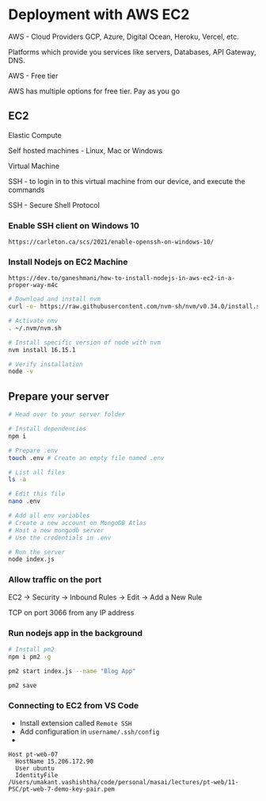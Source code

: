 
# Deployment with AWS EC2

AWS - Cloud Providers
GCP, Azure, Digital Ocean, Heroku, Vercel, etc.

Platforms which provide you services like servers, Databases, API Gateway, DNS.

AWS - Free tier

AWS has multiple options for free tier.
Pay as you go

## EC2

Elastic Compute

Self hosted machines - Linux, Mac or Windows  


Virtual Machine  

SSH - to login in to this virtual machine from our device, and execute the commands  

SSH - Secure Shell Protocol

### Enable SSH client on Windows 10

`https://carleton.ca/scs/2021/enable-openssh-on-windows-10/`

### Install Nodejs on EC2 Machine

`https://dev.to/ganeshmani/how-to-install-nodejs-in-aws-ec2-in-a-proper-way-m4c`

```sh
# Download and install nvm
curl -o- https://raw.githubusercontent.com/nvm-sh/nvm/v0.34.0/install.sh | bash 

# Activate nmv
. ~/.nvm/nvm.sh 

# Install specific version of node with nvm
nvm install 16.15.1 

# Verify installation
node -v
```

## Prepare your server

```sh
# Head over to your server folder

# Install dependencies
npm i

# Prepare .env
touch .env # Create an empty file named .env

# List all files
ls -a

# Edit this file
nano .env

# Add all env variables
# Create a new account on MongoDB Atlas
# Host a new mongodb server
# Use the credentials in .env

# Run the server
node index.js
```

### Allow traffic on the port

EC2 -> Security -> Inbound Rules -> Edit -> Add a New Rule  

TCP on port 3066 from any IP address  

### Run nodejs app in the background

```sh
# Install pm2 
npm i pm2 -g

pm2 start index.js --name "Blog App"

pm2 save
```


### Connecting to EC2 from VS Code

* Install extension called `Remote SSH`
* Add configuration in `username/.ssh/config`
* 
```
Host pt-web-07
  HostName 15.206.172.90
  User ubuntu
  IdentityFile /Users/umakant.vashishtha/code/personal/masai/lectures/pt-web/11-PSC/pt-web-7-demo-key-pair.pem
```